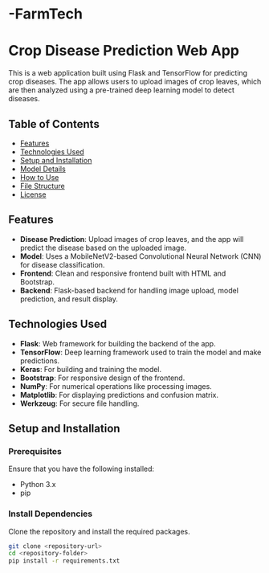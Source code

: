 # -FarmTech
# Crop Disease Prediction Web App

This is a web application built using Flask and TensorFlow for predicting crop diseases. The app allows users to upload images of crop leaves, which are then analyzed using a pre-trained deep learning model to detect diseases.

## Table of Contents

- [Features](#features)
- [Technologies Used](#technologies-used)
- [Setup and Installation](#setup-and-installation)
- [Model Details](#model-details)
- [How to Use](#how-to-use)
- [File Structure](#file-structure)
- [License](#license)

## Features

- **Disease Prediction**: Upload images of crop leaves, and the app will predict the disease based on the uploaded image.
- **Model**: Uses a MobileNetV2-based Convolutional Neural Network (CNN) for disease classification.
- **Frontend**: Clean and responsive frontend built with HTML and Bootstrap.
- **Backend**: Flask-based backend for handling image upload, model prediction, and result display.

## Technologies Used

- **Flask**: Web framework for building the backend of the app.
- **TensorFlow**: Deep learning framework used to train the model and make predictions.
- **Keras**: For building and training the model.
- **Bootstrap**: For responsive design of the frontend.
- **NumPy**: For numerical operations like processing images.
- **Matplotlib**: For displaying predictions and confusion matrix.
- **Werkzeug**: For secure file handling.

## Setup and Installation

### Prerequisites

Ensure that you have the following installed:

- Python 3.x
- pip

### Install Dependencies

Clone the repository and install the required packages.

```bash
git clone <repository-url>
cd <repository-folder>
pip install -r requirements.txt

